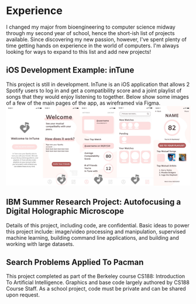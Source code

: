 # Experience

I changed my major from bioengineering to computer science midway through my second year of school, hence the short-ish list of projects available. Since discovering my new passion, however, I've spent plenty of time getting hands on experience in the world of computers. I'm always looking for ways to expand to this list and add new projects!

## iOS Development Example: inTune
This project is still in development. InTune is an iOS application that allows 2 Spotify users to log in and get a compatibility score and a joint playlist of songs that they would enjoy listening to together. Below show some images of a few of the main pages of the app, as wireframed via Figma.
![inTune Preview](images/inTune.jpg)

## IBM Summer Research Project: Autofocusing a Digital Holographic Microscope
Details of this project, including code, are confidential. Basic ideas to power this project include: image/video processing and manipulation, supervised machine learning, building command line applications, and building and working with large datasets.

## Search Problems Applied To Pacman
This project completed as part of the Berkeley course CS188: Introduction To Artificial Intelligence. Graphics and base code largely authored by CS188 Course Staff. As a school project, code must be private and can be shared upon request.
